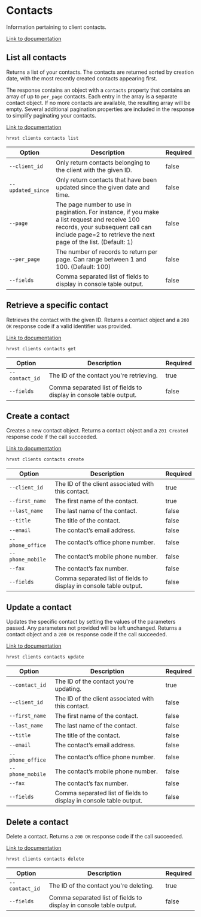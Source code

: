 # Contacts

Information pertaining to client contacts.

[Link to documentation](https://help.getharvest.com/api-v2/clients-api/clients/contacts/)

## List all contacts

Returns a list of your contacts. The contacts are returned sorted by creation date, with the most recently created contacts appearing first.

The response contains an object with a `contacts` property that contains an array of up to `per_page` contacts. Each entry in the array is a separate contact object. If no more contacts are available, the resulting array will be empty. Several additional pagination properties are included in the response to simplify paginating your contacts.

[Link to documentation](https://help.getharvest.com/api-v2/clients-api/clients/contacts/#list-all-contacts)

```
hrvst clients contacts list
```

| Option            | Description                                                                                                                                                                                         | Required |
| ----------------- | --------------------------------------------------------------------------------------------------------------------------------------------------------------------------------------------------- | -------- |
| `--client_id`     | Only return contacts belonging to the client with the given ID.                                                                                                                                     | false    |
| `--updated_since` | Only return contacts that have been updated since the given date and time.                                                                                                                          | false    |
| `--page`          | The page number to use in pagination. For instance, if you make a list request and receive 100 records, your subsequent call can include page=2 to retrieve the next page of the list. (Default: 1) | false    |
| `--per_page`      | The number of records to return per page. Can range between 1 and 100. (Default: 100)                                                                                                               | false    |
| `--fields`        | Comma separated list of fields to display in console table output.                                                                                                                                  | false    |

## Retrieve a specific contact

Retrieves the contact with the given ID. Returns a contact object and a `200 OK` response code if a valid identifier was provided.

[Link to documentation](https://help.getharvest.com/api-v2/clients-api/clients/contacts/#retrieve-a-contact)

```
hrvst clients contacts get
```

| Option         | Description                                                        | Required |
| -------------- | ------------------------------------------------------------------ | -------- |
| `--contact_id` | The ID of the contact you're retrieving.                           | true     |
| `--fields`     | Comma separated list of fields to display in console table output. | false    |

## Create a contact

Creates a new contact object. Returns a contact object and a `201 Created` response code if the call succeeded.

[Link to documentation](https://help.getharvest.com/api-v2/clients-api/clients/contacts/#create-a-contact)

```
hrvst clients contacts create
```

| Option           | Description                                                        | Required |
| ---------------- | ------------------------------------------------------------------ | -------- |
| `--client_id`    | The ID of the client associated with this contact.                 | true     |
| `--first_name`   | The first name of the contact.                                     | true     |
| `--last_name`    | The last name of the contact.                                      | false    |
| `--title`        | The title of the contact.                                          | false    |
| `--email`        | The contact’s email address.                                       | false    |
| `--phone_office` | The contact’s office phone number.                                 | false    |
| `--phone_mobile` | The contact’s mobile phone number.                                 | false    |
| `--fax`          | The contact’s fax number.                                          | false    |
| `--fields`       | Comma separated list of fields to display in console table output. | false    |

## Update a contact

Updates the specific contact by setting the values of the parameters passed. Any parameters not provided will be left unchanged. Returns a contact object and a `200 OK` response code if the call succeeded.

[Link to documentation](https://help.getharvest.com/api-v2/clients-api/clients/contacts/#update-a-contact)

```
hrvst clients contacts update
```

| Option           | Description                                                        | Required |
| ---------------- | ------------------------------------------------------------------ | -------- |
| `--contact_id`   | The ID of the contact you're updating.                             | true     |
| `--client_id`    | The ID of the client associated with this contact.                 | false    |
| `--first_name`   | The first name of the contact.                                     | false    |
| `--last_name`    | The last name of the contact.                                      | false    |
| `--title`        | The title of the contact.                                          | false    |
| `--email`        | The contact’s email address.                                       | false    |
| `--phone_office` | The contact’s office phone number.                                 | false    |
| `--phone_mobile` | The contact’s mobile phone number.                                 | false    |
| `--fax`          | The contact’s fax number.                                          | false    |
| `--fields`       | Comma separated list of fields to display in console table output. | false    |

## Delete a contact

Delete a contact. Returns a `200 OK` response code if the call succeeded.

[Link to documentation](https://help.getharvest.com/api-v2/clients-api/clients/contacts/#delete-a-contact)

```
hrvst clients contacts delete
```

| Option         | Description                                                        | Required |
| -------------- | ------------------------------------------------------------------ | -------- |
| `--contact_id` | The ID of the contact you're deleting.                             | true     |
| `--fields`     | Comma separated list of fields to display in console table output. | false    |
